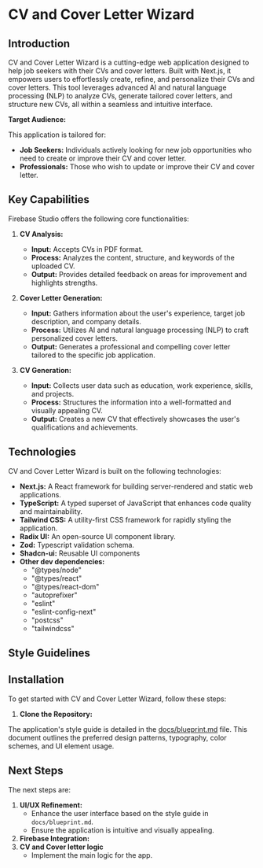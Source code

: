 # CV and Cover Letter Wizard

## Introduction

CV and Cover Letter Wizard is a cutting-edge web application designed to help job seekers with their CVs and cover letters. Built with Next.js, it empowers users to effortlessly create, refine, and personalize their CVs and cover letters. This tool leverages advanced AI and natural language processing (NLP) to analyze CVs, generate tailored cover letters, and structure new CVs, all within a seamless and intuitive interface.

**Target Audience:**

This application is tailored for:

*   **Job Seekers:** Individuals actively looking for new job opportunities who need to create or improve their CV and cover letter.
*   **Professionals:** Those who wish to update or improve their CV and cover letter.

## Key Capabilities

Firebase Studio offers the following core functionalities:

1.  **CV Analysis:**
    *   **Input:** Accepts CVs in PDF format.
    *   **Process:** Analyzes the content, structure, and keywords of the uploaded CV.
    *   **Output:** Provides detailed feedback on areas for improvement and highlights strengths.

2.  **Cover Letter Generation:**
    *   **Input:** Gathers information about the user's experience, target job description, and company details.
    *   **Process:** Utilizes AI and natural language processing (NLP) to craft personalized cover letters.
    *   **Output:** Generates a professional and compelling cover letter tailored to the specific job application.

3.  **CV Generation:**
    *   **Input:** Collects user data such as education, work experience, skills, and projects.
    *   **Process:** Structures the information into a well-formatted and visually appealing CV.
    *   **Output:** Creates a new CV that effectively showcases the user's qualifications and achievements.

## Technologies

CV and Cover Letter Wizard is built on the following technologies:

*   **Next.js:** A React framework for building server-rendered and static web applications.
*   **TypeScript:** A typed superset of JavaScript that enhances code quality and maintainability.
*   **Tailwind CSS:** A utility-first CSS framework for rapidly styling the application.
*   **Radix UI:** An open-source UI component library.
*   **Zod:** Typescript validation schema.
*   **Shadcn-ui:** Reusable UI components
*   **Other dev dependencies:**
    *   "@types/node"
    *   "@types/react"
    *   "@types/react-dom"
    *   "autoprefixer"
    *   "eslint"
    *   "eslint-config-next"
    *   "postcss"
    *   "tailwindcss"

## Style Guidelines

## Installation

To get started with CV and Cover Letter Wizard, follow these steps:

1.  **Clone the Repository:**


The application's style guide is detailed in the [docs/blueprint.md](docs/blueprint.md) file. This document outlines the preferred design patterns, typography, color schemes, and UI element usage.

## Next Steps

The next steps are:

1.  **UI/UX Refinement:**
    *   Enhance the user interface based on the style guide in `docs/blueprint.md`.
    *   Ensure the application is intuitive and visually appealing.
2.  **Firebase Integration:**
3. **CV and Cover letter logic**
    * Implement the main logic for the app.

